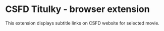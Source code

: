 # CSFD Titulky - browser extension
This extension displays subtitle links on CSFD website for selected movie. 
